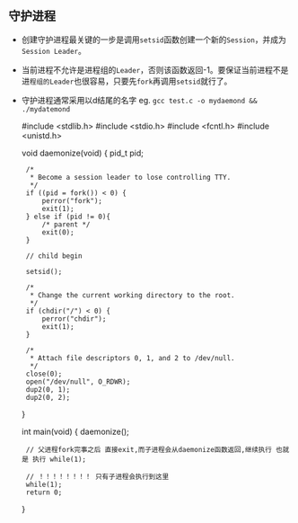 ## 守护进程

 - 创建守护进程最关键的一步是调用`setsid`函数创建一个新的`Session`，并成为`Session Leader`。
 - 当前进程不允许是进程组的`Leader`，否则该函数返回-1。要保证当前进程不是进`程组的Leader`也很容易，只要先`fork`再调用`setsid`就行了。
 - 守护进程通常采用以d结尾的名字 eg. `gcc test.c -o mydaemond && ./mydatemond`


    #include <stdlib.h>
    #include <stdio.h>
    #include <fcntl.h>
    #include <unistd.h>
    
    void daemonize(void)
    {
        pid_t  pid;
    
        /*
         * Become a session leader to lose controlling TTY.
         */
        if ((pid = fork()) < 0) {
            perror("fork");
            exit(1);
        } else if (pid != 0){
            /* parent */
            exit(0);
        }
    
        // child begin 
    
        setsid();
    
        /*
         * Change the current working directory to the root.
         */
        if (chdir("/") < 0) {
            perror("chdir");
            exit(1);
        }
    
        /*
         * Attach file descriptors 0, 1, and 2 to /dev/null.
         */
        close(0);
        open("/dev/null", O_RDWR);
        dup2(0, 1);
        dup2(0, 2);
    }
    
    int main(void)
    {
        daemonize();
    
        // 父进程fork完事之后 直接exit,而子进程会从daemonize函数返回,继续执行 也就是 执行 while(1);
    
        // ！！！！！！！！ 只有子进程会执行到这里
        while(1);
        return 0;
    }